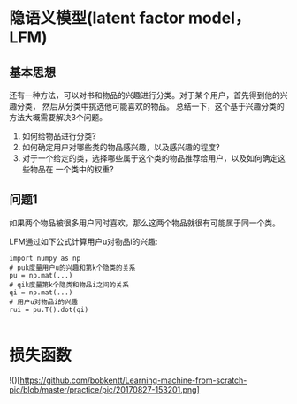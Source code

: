 # 隐语义模型(latent factor model，LFM)

## 基本思想
还有一种方法，可以对书和物品的兴趣进行分类。对于某个用户，首先得到他的兴趣分类，
然后从分类中挑选他可能喜欢的物品。 总结一下，这个基于兴趣分类的方法大概需要解决3个问题。

1. 如何给物品进行分类?
2. 如何确定用户对哪些类的物品感兴趣，以及感兴趣的程度?
3. 对于一个给定的类，选择哪些属于这个类的物品推荐给用户，以及如何确定这些物品在
一个类中的权重?

## 问题1
如果两个物品被很多用户同时喜欢，那么这两个物品就很有可能属于同一个类。

LFM通过如下公式计算用户u对物品i的兴趣:

```
import numpy as np
# puk度量用户u的兴趣和第k个隐类的关系
pu = np.mat(...)
# qik度量第k个隐类和物品i之间的关系
qi = np.mat(...)
# 用户u对物品i的兴趣
rui = pu.T().dot(qi)


```
# 损失函数
!()[https://github.com/bobkentt/Learning-machine-from-scratch-pic/blob/master/practice/pic/20170827-153201.png]
